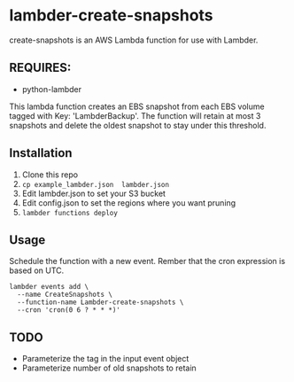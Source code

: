 # lambder-create-snapshots

create-snapshots is an AWS Lambda function for use with Lambder.

## REQUIRES:
* python-lambder

This lambda function creates an EBS snapshot from each EBS volume
tagged with Key: 'LambderBackup'. The function will retain at most 3 snapshots
and delete the oldest snapshot to stay under this threshold.

## Installation

1. Clone this repo
2. `cp example_lambder.json  lambder.json`
3. Edit lambder.json to set your S3  bucket
4. Edit config.json to set the regions where you want pruning
5. `lambder functions deploy`

## Usage

Schedule the function with a new event. Rember that the cron expression is
based on UTC.

    lambder events add \
      --name CreateSnapshots \
      --function-name Lambder-create-snapshots \
      --cron 'cron(0 6 ? * * *)'

## TODO

* Parameterize the tag in the input event object
* Parameterize number of old snapshots to retain
